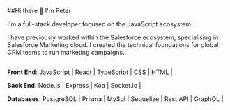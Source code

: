 ##Hi there 👋 I'm Peter

I'm a full-stack developer focused on the JavaScript ecosystem.

I have previously worked within the Salesforce ecosystem, specialising in Salesforce Marketing cloud. I created the technical foundations for global CRM teams to run marketing campaigns.

##
**Front End**: JavaScript | React | TypeScript | CSS | HTML |

**Back End**: Node.js | Express | Koa | Socket.io |

**Databases**: PostgreSQL | Prisma | MySql | Sequelize | Rest API | GraphQL |
